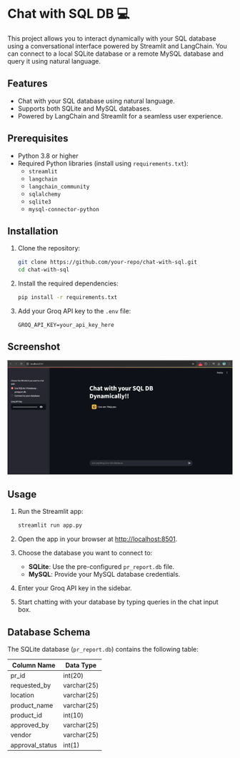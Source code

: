 # Chat with SQL DB 💻

This project allows you to interact dynamically with your SQL database using a conversational interface powered by Streamlit and LangChain. You can connect to a local SQLite database or a remote MySQL database and query it using natural language.

## Features
- Chat with your SQL database using natural language.
- Supports both SQLite and MySQL databases.
- Powered by LangChain and Streamlit for a seamless user experience.

## Prerequisites
- Python 3.8 or higher
- Required Python libraries (install using `requirements.txt`):
    - `streamlit`
    - `langchain`
    - `langchain_community`
    - `sqlalchemy`
    - `sqlite3`
    - `mysql-connector-python`

## Installation
1. Clone the repository:
     ```bash
     git clone https://github.com/your-repo/chat-with-sql.git
     cd chat-with-sql
     ```

2. Install the required dependencies:
     ```bash
     pip install -r requirements.txt
     ```

3. Add your Groq API key to the `.env` file:
     ```
     GROQ_API_KEY=your_api_key_here
     ```

## Screenshot
![Chat with SQL DB Chat Bot Screenshot](screenshot\screenshot.png)


## Usage
1. Run the Streamlit app:
     ```bash
     streamlit run app.py
     ```

2. Open the app in your browser at [http://localhost:8501](http://localhost:8501).

3. Choose the database you want to connect to:
     - **SQLite**: Use the pre-configured `pr_report.db` file.
     - **MySQL**: Provide your MySQL database credentials.

4. Enter your Groq API key in the sidebar.

5. Start chatting with your database by typing queries in the chat input box.

## Database Schema
The SQLite database (`pr_report.db`) contains the following table:

| Column Name     | Data Type     |
|------------------|---------------|
| pr_id           | int(20)       |
| requested_by    | varchar(25)   |
| location        | varchar(25)   |
| product_name    | varchar(25)   |
| product_id      | int(10)       |
| approved_by     | varchar(25)   |
| vendor          | varchar(25)   |
| approval_status | int(1)        |

